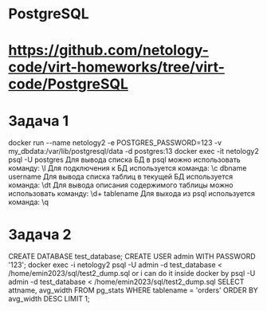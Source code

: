 # PostgreSQL

# https://github.com/netology-code/virt-homeworks/tree/virt-code/PostgreSQL


# Задача 1

docker run --name netology2 -e POSTGRES_PASSWORD=123 -v my_dbdata:/var/lib/postgresql/data -d postgres:13
docker exec -it netology2 psql -U postgres
Для вывода списка БД в psql можно использовать команду: \l
Для подключения к БД используется команда: \c dbname username
Для вывода списка таблиц в текущей БД используется команда: \dt
Для вывода описания содержимого таблицы можно использовать команду: \d+ tablename
Для выхода из psql используется команда: \q

# Задача 2

CREATE DATABASE test_database;
CREATE USER admin WITH PASSWORD '123';
docker exec -i netology2 psql -U admin -d test_database < /home/emin2023/sql/test2_dump.sql 
or i can do it inside docker by 
psql -U admin -d test_database < /home/emin2023/sql/test2_dump.sql
SELECT attname, avg_width FROM pg_stats WHERE tablename = 'orders' ORDER BY avg_width DESC LIMIT 1;
